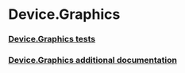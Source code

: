 # Device.Graphics
### [Device.Graphics tests](device_graphics_tests.md)
### [Device.Graphics additional documentation](device_graphics_additional_documentation.md)
